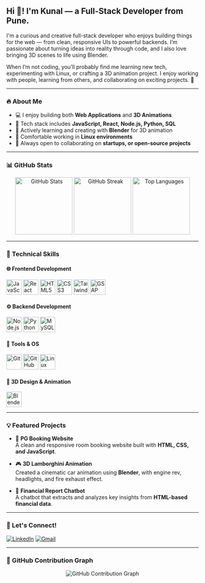 <h2 align="left">Hi 👋! I'm Kunal — a Full-Stack Developer from Pune.</h2>

I'm a curious and creative full-stack developer who enjoys building things for the web — from clean, responsive UIs to powerful backends. I’m passionate about turning ideas into reality through code, and I also love bringing 3D scenes to life using Blender.

When I’m not coding, you’ll probably find me learning new tech, experimenting with Linux, or crafting a 3D animation project. I enjoy working with people, learning from others, and collaborating on exciting projects. 🚀

---

### 🔥 About Me

- 💻 I enjoy building both **Web Applications** and **3D Animations**
- 🚀 Tech stack includes **JavaScript, React, Node.js, Python, SQL**
- 🎨 Actively learning and creating with **Blender** for 3D animation
- 🐧 Comfortable working in **Linux environments**
- 🤝 Always open to collaborating on **startups, or open-source projects**

---


### 📊 GitHub Stats

<div align="center">
  <img src="https://github-readme-stats.vercel.app/api?username=KunalLabs&show_icons=true&theme=tokyonight&hide_border=false" height="150" alt="GitHub Stats"/>
  <img src="https://github-readme-streak-stats.herokuapp.com/?user=KunalLabs&theme=tokyonight&hide_border=false" height="150" alt="GitHub Streak"/>
  <img src="https://github-readme-stats.vercel.app/api/top-langs/?username=KunalLabs&layout=compact&theme=tokyonight&hide_border=false" height="150" alt="Top Languages"/>
</div>


---

### 🚀 Technical Skills
#### 🌐 Frontend Development
<div align="left">
  <img src="https://cdn.jsdelivr.net/gh/devicons/devicon/icons/javascript/javascript-original.svg" height="40" alt="JavaScript"/>
  <img src="https://cdn.jsdelivr.net/gh/devicons/devicon/icons/react/react-original.svg" height="40" alt="React"/>
  <img src="https://cdn.jsdelivr.net/gh/devicons/devicon/icons/html5/html5-original.svg" height="40" alt="HTML5"/>
  <img src="https://cdn.jsdelivr.net/gh/devicons/devicon/icons/css3/css3-original.svg" height="40" alt="CSS3"/>
  <img src="https://raw.githubusercontent.com/gilbarbara/logos/main/logos/tailwindcss-icon.svg" height="40" alt="Tailwind CSS"/>
  <img src="https://raw.githubusercontent.com/gilbarbara/logos/main/logos/greensock.svg" height="40" alt="GSAP"/>
</div>




#### ⚙️ Backend Development
<div align="left">
  <img src="https://cdn.jsdelivr.net/gh/devicons/devicon/icons/nodejs/nodejs-original.svg" height="40" alt="Node.js"/>
  <img src="https://cdn.jsdelivr.net/gh/devicons/devicon/icons/python/python-original.svg" height="40" alt="Python"/>
  <img src="https://cdn.jsdelivr.net/gh/devicons/devicon/icons/mysql/mysql-original.svg" height="40" alt="MySQL"/>
</div>

#### 🔧 Tools & OS
<div align="left">
  <img src="https://cdn.jsdelivr.net/gh/devicons/devicon/icons/git/git-original.svg" height="40" alt="Git"/>
  <img src="https://cdn.jsdelivr.net/gh/devicons/devicon/icons/github/github-original.svg" height="40" alt="GitHub"/>
  <img src="https://cdn.jsdelivr.net/gh/devicons/devicon/icons/linux/linux-original.svg" height="40" alt="Linux"/>
</div>

#### 🎨 3D Design & Animation
<div align="left">
  <img src="https://cdn.jsdelivr.net/gh/devicons/devicon/icons/blender/blender-original.svg" height="40" alt="Blender"/>
</div>

---

### 💡 Featured Projects

- 🚀 **PG Booking Website**  
  A clean and responsive room booking website built with **HTML, CSS, and JavaScript**.

- 🎮 **3D Lamborghini Animation**  
  Created a cinematic car animation using **Blender**, with engine rev, headlights, and fire exhaust effect.

- 🤖 **Financial Report Chatbot**  
  A chatbot that extracts and analyzes key insights from **HTML-based financial data**.

---

### 📩 Let's Connect!

[![LinkedIn](https://img.shields.io/badge/LinkedIn-Connect-blue?style=for-the-badge&logo=linkedin)](https://www.linkedin.com/in/kunal-chaudhari-276311249) 
[![Gmail](https://img.shields.io/badge/Gmail-Send%20Mail-red?style=for-the-badge&logo=gmail)](mailto:kunalchaudhari1200@gmail.com)

---

### 🐍 GitHub Contribution Graph

<div align="center">
  <img src="https://raw.githubusercontent.com/KunalLabs/KunalLabs/output/snake.svg" alt="GitHub Contribution Graph"/>
</div>




